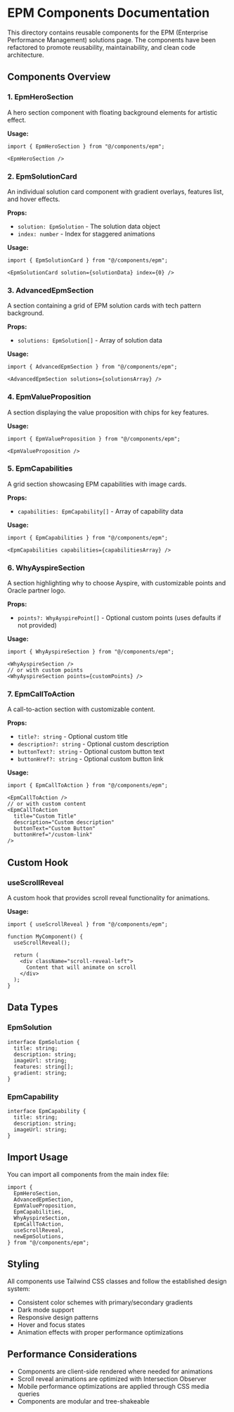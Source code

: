 # EPM Components Documentation

This directory contains reusable components for the EPM (Enterprise Performance Management) solutions page. The components have been refactored to promote reusability, maintainability, and clean code architecture.

## Components Overview

### 1. EpmHeroSection
A hero section component with floating background elements for artistic effect.

**Usage:**
```tsx
import { EpmHeroSection } from "@/components/epm";

<EpmHeroSection />
```

### 2. EpmSolutionCard
An individual solution card component with gradient overlays, features list, and hover effects.

**Props:**
- `solution: EpmSolution` - The solution data object
- `index: number` - Index for staggered animations

**Usage:**
```tsx
import { EpmSolutionCard } from "@/components/epm";

<EpmSolutionCard solution={solutionData} index={0} />
```

### 3. AdvancedEpmSection
A section containing a grid of EPM solution cards with tech pattern background.

**Props:**
- `solutions: EpmSolution[]` - Array of solution data

**Usage:**
```tsx
import { AdvancedEpmSection } from "@/components/epm";

<AdvancedEpmSection solutions={solutionsArray} />
```

### 4. EpmValueProposition
A section displaying the value proposition with chips for key features.

**Usage:**
```tsx
import { EpmValueProposition } from "@/components/epm";

<EpmValueProposition />
```

### 5. EpmCapabilities
A grid section showcasing EPM capabilities with image cards.

**Props:**
- `capabilities: EpmCapability[]` - Array of capability data

**Usage:**
```tsx
import { EpmCapabilities } from "@/components/epm";

<EpmCapabilities capabilities={capabilitiesArray} />
```

### 6. WhyAyspireSection
A section highlighting why to choose Ayspire, with customizable points and Oracle partner logo.

**Props:**
- `points?: WhyAyspirePoint[]` - Optional custom points (uses defaults if not provided)

**Usage:**
```tsx
import { WhyAyspireSection } from "@/components/epm";

<WhyAyspireSection />
// or with custom points
<WhyAyspireSection points={customPoints} />
```

### 7. EpmCallToAction
A call-to-action section with customizable content.

**Props:**
- `title?: string` - Optional custom title
- `description?: string` - Optional custom description
- `buttonText?: string` - Optional custom button text
- `buttonHref?: string` - Optional custom button link

**Usage:**
```tsx
import { EpmCallToAction } from "@/components/epm";

<EpmCallToAction />
// or with custom content
<EpmCallToAction 
  title="Custom Title"
  description="Custom description"
  buttonText="Custom Button"
  buttonHref="/custom-link"
/>
```

## Custom Hook

### useScrollReveal
A custom hook that provides scroll reveal functionality for animations.

**Usage:**
```tsx
import { useScrollReveal } from "@/components/epm";

function MyComponent() {
  useScrollReveal();
  
  return (
    <div className="scroll-reveal-left">
      Content that will animate on scroll
    </div>
  );
}
```

## Data Types

### EpmSolution
```tsx
interface EpmSolution {
  title: string;
  description: string;
  imageUrl: string;
  features: string[];
  gradient: string;
}
```

### EpmCapability
```tsx
interface EpmCapability {
  title: string;
  description: string;
  imageUrl: string;
}
```

## Import Usage

You can import all components from the main index file:

```tsx
import {
  EpmHeroSection,
  AdvancedEpmSection,
  EpmValueProposition,
  EpmCapabilities,
  WhyAyspireSection,
  EpmCallToAction,
  useScrollReveal,
  newEpmSolutions,
} from "@/components/epm";
```

## Styling

All components use Tailwind CSS classes and follow the established design system:
- Consistent color schemes with primary/secondary gradients
- Dark mode support
- Responsive design patterns
- Hover and focus states
- Animation effects with proper performance optimizations

## Performance Considerations

- Components are client-side rendered where needed for animations
- Scroll reveal animations are optimized with Intersection Observer
- Mobile performance optimizations are applied through CSS media queries
- Components are modular and tree-shakeable

